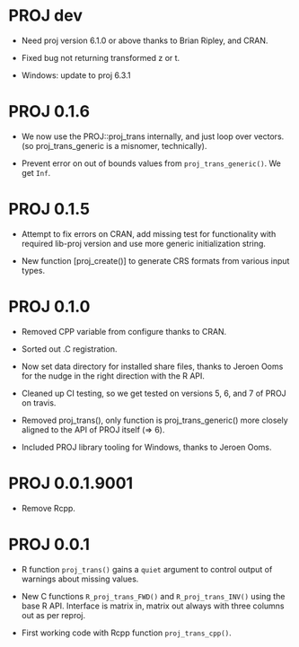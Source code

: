 # PROJ dev

* Need proj version 6.1.0 or above thanks to Brian Ripley, and CRAN. 

* Fixed bug not returning transformed z or t. 

* Windows: update to proj 6.3.1

# PROJ 0.1.6

* We now use the PROJ::proj_trans internally, and just loop over vectors. 
(so proj_trans_generic is a misnomer, technically). 

* Prevent error on out of bounds values from `proj_trans_generic()`. We get `Inf`. 

# PROJ 0.1.5

* Attempt to fix errors on CRAN, add missing test for functionality 
 with required lib-proj version and use more generic initialization string. 
 
* New function [proj_create()] to generate CRS formats from various input types. 

# PROJ 0.1.0

* Removed CPP variable from configure thanks to CRAN. 

* Sorted out .C registration. 

* Now set data directory for installed share files, thanks to Jeroen Ooms for the nudge in the right
 direction with the R API. 

* Cleaned up CI testing, so we get tested on versions 5, 6, and 7 of PROJ on travis. 

* Removed proj_trans(), only function is proj_trans_generic() more closely aligned to the
 API of PROJ itself (=> 6). 

* Included PROJ library tooling for Windows, thanks to Jeroen Ooms. 

# PROJ 0.0.1.9001

* Remove Rcpp. 

# PROJ 0.0.1

* R function `proj_trans()` gains a `quiet` argument to control output of warnings about missing
 values. 
 
* New C functions `R_proj_trans_FWD()` and `R_proj_trans_INV()` using the base R API. Interface is matrix in, matrix out always with three columns out as per reproj.  

* First working code with Rcpp function `proj_trans_cpp()`. 
